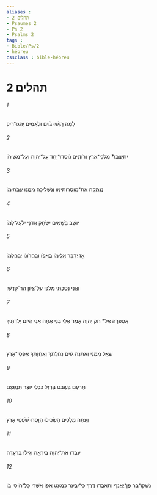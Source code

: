 ```yaml
---
aliases : 
- תהלים 2
- Psaumes 2
- Ps 2
- Psalms 2
tags : 
- Bible/Ps/2
- hébreu
cssclass : bible-hébreu
---
```


# תהלים 2

###### 1
לָמָּה רָגְשׁוּ גֹויִם וּלְאֻמִּים יֶהְגּוּ־רִיק׃
###### 2
יִתְיַצְּבוּ* מַלְכֵי־אֶרֶץ וְרֹוזְנִים נֹוסְדוּ־יָחַד עַל־יְהוָה וְעַל־מְשִׁיחֹו׃
###### 3
נְנַתְּקָה אֶת־מֹוסְרֹותֵימֹו וְנַשְׁלִיכָה מִמֶּנּוּ עֲבֹתֵימֹו׃
###### 4
יֹושֵׁב בַּשָּׁמַיִם יִשְׂחָק אֲדֹנָי יִלְעַג־לָמֹו׃
###### 5
אָז יְדַבֵּר אֵלֵימֹו בְאַפֹּו וּבַחֲרֹונֹו יְבַהֲלֵמֹו׃
###### 6
וַאֲנִי נָסַכְתִּי מַלְכִּי עַל־צִיֹּון הַר־קָדְשִׁי׃
###### 7
אֲסַפְּרָה אֶל* חֹק יְהוָה אָמַר אֵלַי בְּנִי אַתָּה אֲנִי הַיֹּום יְלִדְתִּיךָ׃
###### 8
שְׁאַל מִמֶּנִּי וְאֶתְּנָה גֹויִם נַחֲלָתֶךָ וַאֲחֻזָּתְךָ אַפְסֵי־אָרֶץ׃
###### 9
תְּרֹעֵם בְּשֵׁבֶט בַּרְזֶל כִּכְלִי יֹוצֵר תְּנַפְּצֵם׃
###### 10
וְעַתָּה מְלָכִים הַשְׂכִּילוּ הִוָּסְרוּ שֹׁפְטֵי אָרֶץ׃
###### 11
עִבְדוּ אֶת־יְהוָה בְּיִרְאָה וְגִילוּ בִּרְעָדָה׃
###### 12
נַשְּׁקוּ־בַר פֶּן־יֶאֱנַף וְתֹאבְדוּ דֶרֶךְ כִּי־יִבְעַר כִּמְעַט אַפֹּו אַשְׁרֵי כָּל־חֹוסֵי בֹו׃
